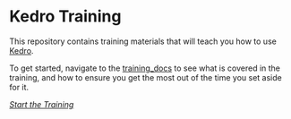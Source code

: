 # Kedro Training

This repository contains training materials that will teach you how to use [Kedro](https://github.com/kedro-org/kedro). 

To get started, navigate to the [training_docs](./training_docs/00_preface.md) to see what is covered in the training, and how to ensure you get the most out of the time you set aside for it.

_[Start the Training](./00_preface.md)_
